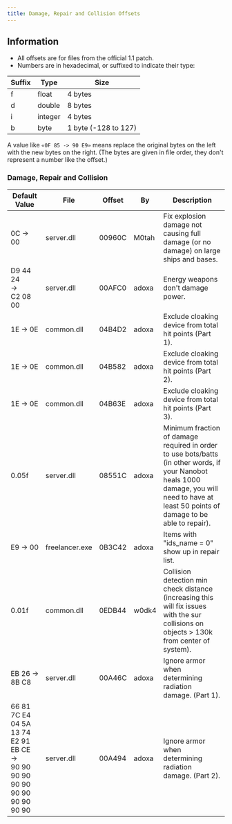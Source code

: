 ```yaml
---
title: Damage, Repair and Collision Offsets
---
```


## Information

- All offsets are for files from the official 1.1 patch.
- Numbers are in hexadecimal, or suffixed to indicate their type:

| Suffix | Type    | Size                 |
| ------ | ------- | -------------------- |
| f      | float   | 4 bytes              |
| d      | double  | 8 bytes              |
| i      | integer | 4 bytes              |
| b      | byte    | 1 byte (-128 to 127) |

A value like `«0F 85 -> 90 E9»` means replace the original bytes on the left with the new bytes on the right. (The bytes are given in file order, they don't represent a number like the offset.)

### Damage, Repair and Collision

| Default Value                                                                        | File           | Offset | By    | Description                                                                                                                                                                                  |
| ------------------------------------------------------------------------------------ | -------------- | ------ | ----- | -------------------------------------------------------------------------------------------------------------------------------------------------------------------------------------------- |
| 0C -> 00                                                                             | server.dll     | 00960C | M0tah | Fix explosion damage not causing full damage (or no damage) on large ships and bases.                                                                                                        |
| D9 44 24<br/>-><br/>C2 08 00                                                         | server.dll     | 00AFC0 | adoxa | Energy weapons don't damage power.                                                                                                                                                           |
| 1E -> 0E                                                                             | common.dll     | 04B4D2 | adoxa | Exclude cloaking device from total hit points (Part 1).                                                                                                                                      |
| 1E -> 0E                                                                             | common.dll     | 04B582 | adoxa | Exclude cloaking device from total hit points (Part 2).                                                                                                                                      |
| 1E -> 0E                                                                             | common.dll     | 04B63E | adoxa | Exclude cloaking device from total hit points (Part 3).                                                                                                                                      |
| 0.05f                                                                                | server.dll     | 08551C | adoxa | Minimum fraction of damage required in order to use bots/batts (in other words, if your Nanobot heals 1000 damage, you will need to have at least 50 points of damage to be able to repair). |
| E9 -> 00                                                                             | freelancer.exe | 0B3C42 | adoxa | Items with "ids_name = 0" show up in repair list.                                                                                                                                            |
| 0.01f                                                                                | common.dll     | 0EDB44 | w0dk4 | Collision detection min check distance (increasing this will fix issues with the sur collisions on objects > 130k from center of system).                                                    |
| EB 26 -> 8B C8                                                                       | server.dll     | 00A46C | adoxa | Ignore armor when determining radiation damage. (Part 1).                                                                                                                                    |
| 66 81 7C E4 04 5A 13 74 E2 91 EB CE <br/>-><br/> 90 90 90 90 90 90 90 90 90 90 90 90 | server.dll     | 00A494 | adoxa | Ignore armor when determining radiation damage. (Part 2).                                                                                                                                    |
